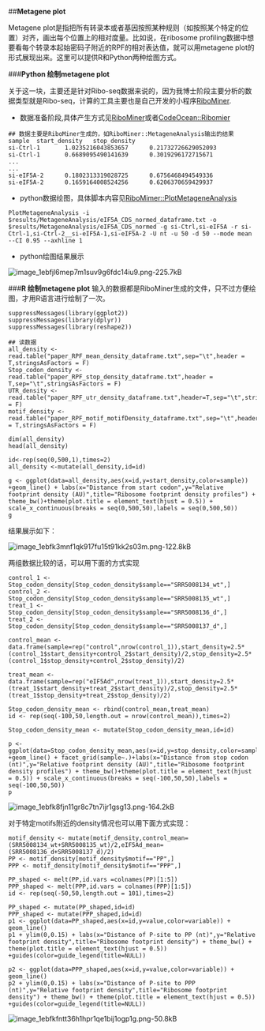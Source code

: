 ﻿##**Metagene plot**

Metagene plot是指把所有转录本或者基因按照某种规则（如按照某个特定的位置）对齐，画出每个位置上的相对度量。比如说，在ribosome profiling数据中想要看每个转录本起始密码子附近的RPF的相对表达值，就可以用metagene plot的形式展现出来。这里可以提供R和Python两种绘图方式。

###**Python 绘制metagene plot**

关于这一块，主要还是针对Ribo-seq数据来说的，因为我博士阶段主要分析的数据类型就是Ribo-seq，计算的工具主要也是自己开发的小程序[RiboMiner](https://github.com/xryanglab/RiboMiner).

+ 数据准备阶段,具体产生方式见[RiboMiner](https://github.com/xryanglab/RiboMiner)或者[CodeOcean::Ribomier](https://codeocean.com/capsule/3780896/tree/v1)

```
## 数据主要是RiboMiner生成的，如RiboMiner::MetageneAnalysis输出的结果
sample  start_density   stop_density
si-Ctrl-1       1.0235216043853657      0.21732726629052093
si-Ctrl-1       0.6689095490141639      0.3019296172715671 
...
...
si-eIF5A-2      0.1802313319028725      0.6756468494549336 
si-eIF5A-2      0.1659164008524256      0.6206370659429937
```

+ python数据绘图，具体脚本内容见[RiboMimer::PlotMetageneAnalysis](https://github.com/xryanglab/RiboMiner/blob/master/RiboMiner/PlotMetageneAnalysis.py)

```
PlotMetageneAnalysis -i $results/MetageneAnalysis/eIF5A_CDS_normed_dataframe.txt -o $results/MetageneAnalysis/eIF5A_CDS_normed -g si-Ctrl,si-eIF5A -r si-Ctrl-1,si-Ctrl-2__si-eIF5A-1,si-eIF5A-2 -U nt -u 50 -d 50 --mode mean --CI 0.95 --axhline 1
```

+ python绘图结果展示

![image_1ebfjl6mep7m1suv9g6fdc14iu9.png-225.7kB][1]



###**R 绘制metagene plot**
输入的数据都是RiboMiner生成的文件，只不过方便绘图，才用R语言进行绘制了一次。

```
suppressMessages(library(ggplot2))
suppressMessages(library(dplyr))
suppressMessages(library(reshape2))

## 读数据
all_density <- read.table("paper_RPF_mean_density_dataframe.txt",sep="\t",header = T,stringsAsFactors = F)
Stop_codon_density <- read.table("paper_RPF_stop_density_dataframe.txt",header = T,sep="\t",stringsAsFactors = F)
UTR_density <- read.table("paper_RPF_utr_density_dataframe.txt",header=T,sep="\t",stringsAsFactors = F)
motif_density <- read.table("paper_RPF_motif_motifDensity_dataframe.txt",sep="\t",header = T,stringsAsFactors = F)

dim(all_density)
head(all_density)

id<-rep(seq(0,500,1),times=2)
all_density <-mutate(all_density,id=id)

g <- ggplot(data=all_density,aes(x=id,y=start_density,color=sample)) +geom_line() + labs(x="Distance from start codon",y="Relative footprint density (AU)",title="Ribosome footprint density profiles") + theme_bw()+theme(plot.title = element_text(hjust = 0.5)) + scale_x_continuous(breaks = seq(0,500,50),labels = seq(0,500,50))
g

```

结果展示如下：

![image_1ebfk3mnf1qk917fu15t91kk2s03m.png-122.8kB][2]


两组数据比较的话，可以用下面的方式实现

```
control_1 <- Stop_codon_density[Stop_codon_density$sample=="SRR5008134_wt",]
control_2 <- Stop_codon_density[Stop_codon_density$sample=="SRR5008135_wt",]
treat_1 <- Stop_codon_density[Stop_codon_density$sample=="SRR5008136_d",]
treat_2 <- Stop_codon_density[Stop_codon_density$sample=="SRR5008137_d",]

control_mean <- data.frame(sample=rep("control",nrow(control_1)),start_density=2.5*(control_1$start_density+control_2$start_density)/2,stop_density=2.5*(control_1$stop_density+control_2$stop_density)/2)

treat_mean <- data.frame(sample=rep("eIF5Ad",nrow(treat_1)),start_density=2.5*(treat_1$start_density+treat_2$start_density)/2,stop_density=2.5*(treat_1$stop_density+treat_2$stop_density)/2)

Stop_codon_density_mean <- rbind(control_mean,treat_mean)
id <- rep(seq(-100,50,length.out = nrow(control_mean)),times=2)

Stop_codon_density_mean <- mutate(Stop_codon_density_mean,id=id)

p <-  ggplot(data=Stop_codon_density_mean,aes(x=id,y=stop_density,color=sample)) +geom_line() + facet_grid(sample~.)+labs(x="Distance from stop codon (nt)",y="Relative footprint density (AU)",title="Ribosome footprint density profiles") + theme_bw()+theme(plot.title = element_text(hjust = 0.5)) + scale_x_continuous(breaks = seq(-100,50,50),labels = seq(-100,50,50))
p 
```
![image_1ebfk8fjn11gr8c7tn7ijr1gsg13.png-164.2kB][3]


对于特定motifs附近的density情况也可以用下面方式实现：

```
motif_density <- mutate(motif_density,control_mean=(SRR5008134_wt+SRR5008135_wt)/2,eIF5Ad_mean=(SRR5008136_d+SRR5008137_d)/2)
PP <- motif_density[motif_density$motif=="PP",]
PPP <- motif_density[motif_density$motif=="PPP",]

PP_shaped <- melt(PP,id.vars =colnames(PP)[1:5])
PPP_shaped <- melt(PPP,id.vars = colnames(PPP)[1:5])
id <- rep(seq(-50,50,length.out = 101),times=2)

PP_shaped <- mutate(PP_shaped,id=id)
PPP_shaped <- mutate(PPP_shaped,id=id)
p1 <- ggplot(data=PP_shaped,aes(x=id,y=value,color=variable)) + geom_line()
p1 + ylim(0,0.15) + labs(x="Distance of P-site to PP (nt)",y="Relative footprint density",title="Ribosome footprint density") + theme_bw() + theme(plot.title = element_text(hjust = 0.5)) +guides(color=guide_legend(title=NULL))

p2 <- ggplot(data=PPP_shaped,aes(x=id,y=value,color=variable)) + geom_line()
p2 + ylim(0,0.15) + labs(x="Distance of P-site to PPP (nt)",y="Relative footprint density",title="Ribosome footprint density") + theme_bw() + theme(plot.title = element_text(hjust = 0.5)) +guides(color=guide_legend(title=NULL))
```

![image_1ebfkfntt36h1hpr1qe1bij1ogp1g.png-50.8kB][4]


  [1]: http://static.zybuluo.com/sherking/0bi66vxjf97wax8itxiu055v/image_1ebfjl6mep7m1suv9g6fdc14iu9.png
  [2]: http://static.zybuluo.com/sherking/h2nz4094jslkxuzxs0ivfff3/image_1ebfk3mnf1qk917fu15t91kk2s03m.png
  [3]: http://static.zybuluo.com/sherking/c2gvb6rp88l7pjrsoqlv1u3p/image_1ebfk8fjn11gr8c7tn7ijr1gsg13.png
  [4]: http://static.zybuluo.com/sherking/b1wjqpbyzy52515dnwr2eaoi/image_1ebfkfntt36h1hpr1qe1bij1ogp1g.png